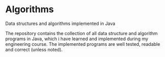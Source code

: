 # Algorithms
Data structures and algorithms implemented in Java

The repository contains the collection of all data structure and algorithm programs in Java, which i have learned and implemented during my engineering course. The implemented programs are well tested, readable and correct (unless noted).


